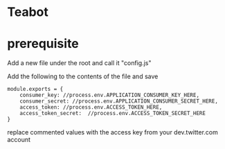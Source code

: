 # Teabot

# prerequisite

Add a new file under the root and call it "config.js"

Add the following to the contents of the file and save

```
module.exports = {
    consumer_key: //process.env.APPLICATION_CONSUMER_KEY_HERE,
    consumer_secret: //process.env.APPLICATION_CONSUMER_SECRET_HERE,
    access_token: //process.env.ACCESS_TOKEN_HERE,
    access_token_secret:  //process.env.ACCESS_TOKEN_SECRET_HERE
}
```
replace commented values with the access key from your dev.twitter.com account 
